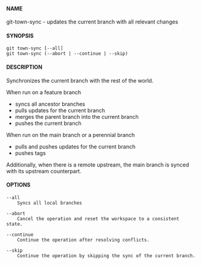 #### NAME

git-town-sync - updates the current branch with all relevant changes


#### SYNOPSIS

```
git town-sync [--all]
git town-sync (--abort | --continue | --skip)
```

#### DESCRIPTION

Synchronizes the current branch with the rest of the world.

When run on a feature branch
* syncs all ancestor branches
* pulls updates for the current branch
* merges the parent branch into the current branch
* pushes the current branch

When run on the main branch or a perennial branch
* pulls and pushes updates for the current branch
* pushes tags

Additionally, when there is a remote upstream,
the main branch is synced with its upstream counterpart.

#### OPTIONS

```
--all
    Syncs all local branches

--abort
    Cancel the operation and reset the workspace to a consistent state.

--continue
    Continue the operation after resolving conflicts.

--skip
    Continue the operation by skipping the sync of the current branch.
```
